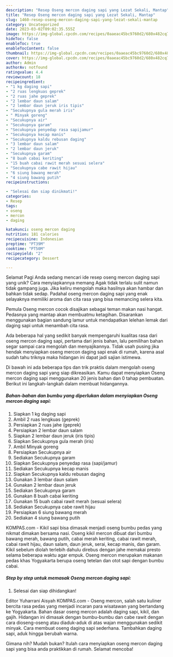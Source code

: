 ```yaml
---
description: "Resep Oseng mercon daging sapi yang Lezat Sekali, Mantap"
title: "Resep Oseng mercon daging sapi yang Lezat Sekali, Mantap"
slug: 1460-resep-oseng-mercon-daging-sapi-yang-lezat-sekali-mantap
category: Uncategorized
date: 2023-03-02T09:02:35.555Z
image: https://img-global.cpcdn.com/recipes/0aaeac45bc9760d2/680x482cq70/oseng-mercon-daging-sapi-foto-resep-utama.jpg
hideToc: false
enableToc: true
enableTocContent: false
thumbnail: https://img-global.cpcdn.com/recipes/0aaeac45bc9760d2/680x482cq70/oseng-mercon-daging-sapi-foto-resep-utama.jpg
cover: https://img-global.cpcdn.com/recipes/0aaeac45bc9760d2/680x482cq70/oseng-mercon-daging-sapi-foto-resep-utama.jpg
author: Admin
authorAv: notfound
ratingvalue: 4.4
reviewcount: 18
recipeingredient:
- "1 kg daging sapi"
- "2 ruas lengkuas geprek"
- "2 ruas jahe geprek"
- "2 lembar daun salam"
- "2 lembar daun jeruk iris tipis"
- "Secukupnya gula merah iris"
- " Minyak goreng"
- "Secukupnya air"
- "Secukupnya garam"
- "Secukupnya penyedap rasa sapijamur"
- "Secukupnya kecap manis"
- "Secukupnya kaldu rebusan daging"
- "3 lembar daun salam"
- "2 lembar daun jeruk"
- "Secukupnya garam"
- "8 buah cabai keriting"
- "15 buah cabai rawit merah sesuai selera"
- "Secukupnya cabe rawit hijau"
- "6 siung bawang merah"
- "4 siung bawang putih"
recipeinstructions:

- "Selesai dan siap dinikmati!"
categories:
- Resep
tags:
- oseng
- mercon
- daging

katakunci: oseng mercon daging 
nutrition: 181 calories
recipecuisine: Indonesian
preptime: "PT39M"
cooktime: "PT50M"
recipeyield: "2"
recipecategory: Dessert

---
```



Selamat Pagi Anda sedang mencari ide resep oseng mercon daging sapi yang unik? Cara menyiapkannya memang Agak tidak terlalu sulit namun tidak gampang juga. Jika keliru mengolah maka hasilnya akan hambar dan bahkan tidak sedap. Padahal oseng mercon daging sapi yang enak selayaknya memiliki aroma dan cita rasa yang bisa memancing selera kita.


Pemula Oseng mercon cocok disajikan sebagai teman makan nasi hangat. Pedasnya yang mantap akan membuatmu ketagihan. Disarankan menggunakan bagian sandung lamur untuk mendapatkan lelehan lemak dari daging sapi untuk menambah cita rasa.

Ada beberapa hal yang sedikit banyak mempengaruhi kualitas rasa dari oseng mercon daging sapi, pertama dari jenis bahan, lalu pemilihan bahan segar sampai cara mengolah dan menyajikannya. Tidak usah pusing jika hendak menyiapkan oseng mercon daging sapi enak di rumah, karena asal sudah tahu triknya maka hidangan ini dapat jadi sajian istimewa.


Di bawah ini ada beberapa tips dan trik praktis dalam mengolah oseng mercon daging sapi yang siap dikreasikan. Kamu dapat menyiapkan Oseng mercon daging sapi menggunakan 20 jenis bahan dan 0 tahap pembuatan. Berikut ini langkah-langkah dalam membuat hidangannya.

<!--inarticleads1-->

##### Bahan-bahan dan bumbu yang diperlukan dalam menyiapkan Oseng mercon daging sapi:

1. Siapkan 1 kg daging sapi
1. Ambil 2 ruas lengkuas (geprek)
1. Persiapkan 2 ruas jahe (geprek)
1. Persiapkan 2 lembar daun salam
1. Siapkan 2 lembar daun jeruk (iris tipis)
1. Siapkan Secukupnya gula merah (iris)
1. Ambil  Minyak goreng
1. Persiapkan Secukupnya air
1. Sediakan Secukupnya garam
1. Siapkan Secukupnya penyedap rasa (sapi/jamur)
1. Sediakan Secukupnya kecap manis
1. Siapkan Secukupnya kaldu rebusan daging
1. Gunakan 3 lembar daun salam
1. Gunakan 2 lembar daun jeruk
1. Sediakan Secukupnya garam
1. Gunakan 8 buah cabai keriting
1. Gunakan 15 buah cabai rawit merah (sesuai selera)
1. Sediakan Secukupnya cabe rawit hijau
1. Persiapkan 6 siung bawang merah
1. Sediakan 4 siung bawang putih


KOMPAS.com - Kikil sapi bisa dimasak menjadi oseng bumbu pedas yang nikmat dimakan bersama nasi. Oseng kikil mercon dibuat dari bumbu bawang merah, bawang putih, cabai merah keriting, cabai rawit merah, cabai rawit hijau, daun salam, daun jeruk, serai, kecap manis, dan garam. Kikil sebelum diolah terlebih dahulu direbus dengan jahe memakai presto selama beberapa waktu agar empuk. Oseng mercon merupakan makanan pedas khas Yogyakarta berupa oseng tetelan dan otot sapi dengan bumbu cabai. 

<!--inarticleads2-->

##### Step by step untuk memasak Oseng mercon daging sapi:


1. Selesai dan siap dihidangkan!

Editor Yuharrani Aisyah KOMPAS.com - Oseng mercon, salah satu kuliner bercita rasa pedas yang menjadi incaran para wisatawan yang bertandang ke Yogyakarta. Bahan dasar oseng mercon adalah daging sapi, kikil, dan gajih. Hidangan ini dimasak dengan bumbu-bumbu dan cabe rawit dengan cara dioseng-oseng atau diaduk-aduk di atas wajan menggunakan sedikit minyak. Cara membuat oseng daging sapi sederhana. Tambahkan daging sapi, aduk hingga berubah warna. 

Gimana nih? Mudah bukan? Itulah cara menyiapkan oseng mercon daging sapi yang bisa anda praktikkan di rumah. Selamat mencoba!
